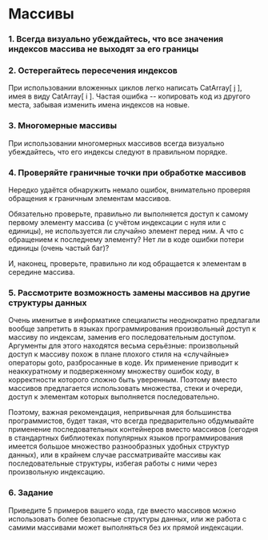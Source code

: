 # Массивы

### 1. Всегда визуально убеждайтесь, что все значения индексов массива не выходят за его границы

### 2. Остерегайтесь пересечения индексов

При использовании вложенных циклов легко написать CatArray[ j ], имея в виду CatArray[ i ].
Частая ошибка -- копировать код из другого места, забывая изменить имена индексов на новые.

### 3. Многомерные массивы

При использовании многомерных массивов всегда визуально убеждайтесь, что его индексы следуют в правильном порядке.

### 4. Проверяйте граничные точки при обработке массивов

Нередко удаётся обнаружить немало ошибок, внимательно проверяя обращения к граничным элементам массивов.

Обязательно проверьте, правильно ли выполняется доступ к самому первому элементу массива (с учётом индексации с нуля или с единицы), не используется ли случайно элемент перед ним. А что с обращением к последнему элементу? Нет ли в коде ошибки потери единицы (очень частый баг)?

И, наконец, проверьте, правильно ли код обращается к элементам в середине массива.

### 5. Рассмотрите возможность замены массивов на другие структуры данных

Очень именитые в информатике специалисты неоднократно предлагали вообще запретить в языках программирования произвольный доступ к массиву по индексам, заменив его последовательным доступом. Аргументы для этого находятся весьма серьёзные: произвольный доступ к массиву похож в плане плохого стиля на «случайные» операторы goto, разбросанные в коде. Их применение приводит к неаккуратному и подверженному множеству ошибок коду, в корректности которого сложно быть уверенным. Поэтому вместо массивов предлагается использовать множества, стеки и очереди, доступ к элементам которых выполняется последовательно.

Поэтому, важная рекомендация, непривычная для большинства программистов, будет такая, что всегда предварительно обдумывайте применение последовательных контейнеров вместо массивов (сегодня в стандартных библиотеках популярных языков программирования имеется большое множество разнообразных удобных структур данных), или в крайнем случае рассматривайте массивы как последовательные структуры, избегая работы с ними через произвольную индексацию.

### 6. Задание

Приведите 5 примеров вашего кода, где вместо массивов можно использовать более безопасные структуры данных, или же работа с самими массивами может выполняться без их прямой индексации.
